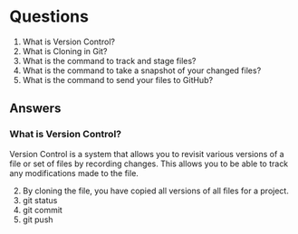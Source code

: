 # Questions

1. What is Version Control?
2. What is Cloning in Git?
3. What is the command to track and stage files?
4. What is the command to take a snapshot of your changed files?
5. What is the command to send your files to GitHub?

## Answers

### What is Version Control?

Version Control is a system that allows you to revisit various versions of a file or set of files by recording changes. This allows you to be able to track any modifications made to the file.

2. By cloning the file, you have copied all versions of all files for a project.
3. git status
4. git commit
5. git push
